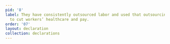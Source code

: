 ```yaml
---
pid: '8'
label: They have consistently outsourced labor and used that outsourcing as leverage
  to cut workers’ healthcare and pay.
order: '07'
layout: declaration
collection: declarations
---
```

